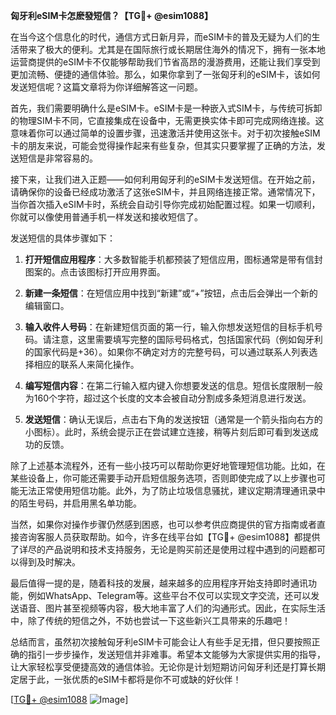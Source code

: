 **匈牙利eSIM卡怎麽發短信？【TG💪+ @esim1088】**

在当今这个信息化的时代，通信方式日新月异，而eSIM卡的普及无疑为人们的生活带来了极大的便利。尤其是在国际旅行或长期居住海外的情况下，拥有一张本地运营商提供的eSIM卡不仅能够帮助我们节省高昂的漫游费用，还能让我们享受到更加流畅、便捷的通信体验。那么，如果你拿到了一张匈牙利的eSIM卡，该如何发送短信呢？这篇文章将为你详细解答这一问题。

首先，我们需要明确什么是eSIM卡。eSIM卡是一种嵌入式SIM卡，与传统可拆卸的物理SIM卡不同，它直接集成在设备中，无需更换实体卡即可完成网络连接。这意味着你可以通过简单的设置步骤，迅速激活并使用这张卡。对于初次接触eSIM卡的朋友来说，可能会觉得操作起来有些复杂，但其实只要掌握了正确的方法，发送短信是非常容易的。

接下来，让我们进入正题——如何利用匈牙利的eSIM卡发送短信。在开始之前，请确保你的设备已经成功激活了这张eSIM卡，并且网络连接正常。通常情况下，当你首次插入eSIM卡时，系统会自动引导你完成初始配置过程。如果一切顺利，你就可以像使用普通手机一样发送和接收短信了。

发送短信的具体步骤如下：

1. **打开短信应用程序**：大多数智能手机都预装了短信应用，图标通常是带有信封图案的。点击该图标打开应用界面。

2. **新建一条短信**：在短信应用中找到“新建”或“+”按钮，点击后会弹出一个新的编辑窗口。

3. **输入收件人号码**：在新建短信页面的第一行，输入你想发送短信的目标手机号码。请注意，这里需要填写完整的国际号码格式，包括国家代码（例如匈牙利的国家代码是+36）。如果你不确定对方的完整号码，可以通过联系人列表选择相应的联系人来简化操作。

4. **编写短信内容**：在第二行输入框内键入你想要发送的信息。短信长度限制一般为160个字符，超过这个长度的文本会被自动分割成多条短消息进行发送。

5. **发送短信**：确认无误后，点击右下角的发送按钮（通常是一个箭头指向右方的小图标）。此时，系统会提示正在尝试建立连接，稍等片刻后即可看到发送成功的反馈。

除了上述基本流程外，还有一些小技巧可以帮助你更好地管理短信功能。比如，在某些设备上，你可能还需要手动开启短信服务选项，否则即使完成了以上步骤也可能无法正常使用短信功能。此外，为了防止垃圾信息骚扰，建议定期清理通讯录中的陌生号码，并启用黑名单功能。

当然，如果你对操作步骤仍然感到困惑，也可以参考供应商提供的官方指南或者直接咨询客服人员获取帮助。如今，许多在线平台如【TG💪+ @esim1088】都提供了详尽的产品说明和技术支持服务，无论是购买前还是使用过程中遇到的问题都可以得到及时解决。

最后值得一提的是，随着科技的发展，越来越多的应用程序开始支持即时通讯功能，例如WhatsApp、Telegram等。这些平台不仅可以实现文字交流，还可以发送语音、图片甚至视频等内容，极大地丰富了人们的沟通形式。因此，在实际生活中，除了传统的短信之外，不妨也尝试一下这些新兴工具带来的乐趣吧！

总结而言，虽然初次接触匈牙利eSIM卡可能会让人有些手足无措，但只要按照正确的指引一步步操作，发送短信并非难事。希望本文能够为大家提供实用的指导，让大家轻松享受便捷高效的通信体验。无论你是计划短期访问匈牙利还是打算长期定居于此，一张优质的eSIM卡都将是你不可或缺的好伙伴！

[[TG💪+ @esim1088](https://t.me/s/esim1088) ![Image](https://i.postimg.cc/4NQfJmqS/Snipaste-2025-05-13-00-14-12.png)]